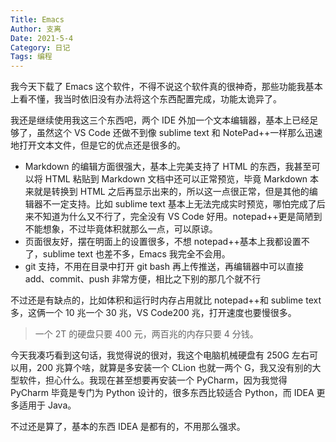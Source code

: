 ```yaml
---
Title: Emacs
Author: 支离
Date: 2021-5-4
Category: 日记
Tags: 编程
---
```


我今天下载了 Emacs 这个软件，不得不说这个软件真的很神奇，那些功能我基本上看不懂，我当时依旧没有办法将这个东西配置完成，功能太诡异了。


我还是继续使用我这三个东西吧，两个 IDE 外加一个文本编辑器，基本上已经足够了，虽然这个 VS Code 还做不到像 sublime text 和 NotePad++一样那么迅速地打开文本文件，但是它的优点还是很多的。

- Markdown 的编辑方面很强大，基本上完美支持了 HTML 的东西，我甚至可以将 HTML 粘贴到 Markdown 文档中还可以正常预览，毕竟 Markdown 本来就是转换到 HTML 之后再显示出来的，所以这一点很正常，但是其他的编辑器不一定支持。比如 sublime text 基本上无法完成实时预览，哪怕完成了后来不知道为什么又不行了，完全没有 VS Code 好用。notepad++更是简陋到不能想象，不过毕竟体积就那么一点，可以原谅。
- 页面很友好，摆在明面上的设置很多，不想 notepad++基本上我都设置不了，sublime text 也差不多，Emacs 我完全不会用。
- git 支持，不用在目录中打开 git bash 再上传推送，再编辑器中可以直接 add、commit、push 非常方便，相比之下别的那几个就不行

不过还是有缺点的，比如体积和运行时内存占用就比 notepad++和 sublime text 多，这俩一个 10 兆一个 30 兆，VS Code200 兆，打开速度也要慢很多。

> 一个 2T 的硬盘只要 400 元，两百兆的内存只要 4 分钱。

今天我凑巧看到这句话，我觉得说的很对，我这个电脑机械硬盘有 250G 左右可以用，200 兆算个啥，就算是多安装一个 CLion 也就一两个 G，我又没有别的大型软件，担心什么。我现在甚至想要再安装一个 PyCharm，因为我觉得 PyCharm 毕竟是专门为 Python 设计的，很多东西比较适合 Python，而 IDEA 更多适用于 Java。

不过还是算了，基本的东西 IDEA 是都有的，不用那么强求。